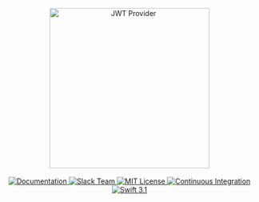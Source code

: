<p align="center">
    <img src="https://cloud.githubusercontent.com/assets/1342803/24798850/8777297c-1b98-11e7-82ce-fa01f567c564.png" width="320" alt="JWT Provider">
    <br>
    <br>
    <a href="https://docs.vapor.codes/2.0/JWT/package">
        <img src="http://img.shields.io/badge/read_the-docs-92A8D1.svg" alt="Documentation">
    </a>
    <a href="http://vapor.team">
        <img src="http://vapor.team/badge.svg" alt="Slack Team">
    </a>
    <a href="LICENSE">
        <img src="http://img.shields.io/badge/license-MIT-brightgreen.svg" alt="MIT License">
    </a>
    <a href="https://circleci.com/gh/vapor/jwt-provider">
        <img src="https://circleci.com/gh/vapor/jwt-provider.svg?style=shield" alt="Continuous Integration">
    </a>
    <a href="https://swift.org">
        <img src="http://img.shields.io/badge/swift-3.1-brightgreen.svg" alt="Swift 3.1">
    </a>
</p>
